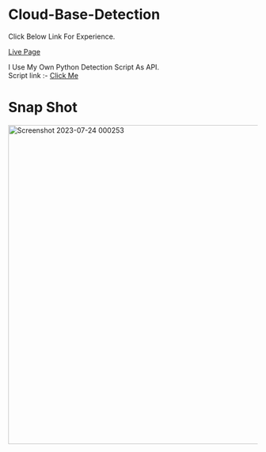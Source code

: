 # Cloud-Base-Detection

Click Below Link For Experience.

<a href="https://raj5222.github.io/Cloud-Base-Detection/">Live Page</a>

I Use My Own Python Detection Script As API.<br>
Script link :- <a href="https://github.com/Raj5222/Api/blob/main/main.py" target="blank">Click Me</a>

# Snap Shot 

<img width="646" alt="Screenshot 2023-07-24 000253" src="https://github.com/Raj5222/Cloud-Base-Detection/assets/109301347/604f27f5-a8ca-4d22-85f4-8f8d0b3348d9">
